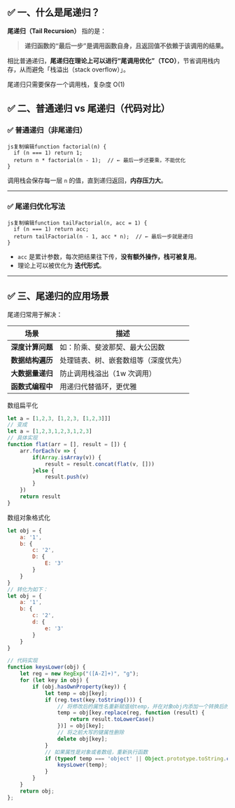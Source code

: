 ## ✅ 一、什么是尾递归？

**尾递归（Tail Recursion）** 指的是：

> **递归函数的“最后一步”是调用函数自身，且返回值不依赖于该调用的结果。**

相比普通递归，**尾递归在理论上可以进行“尾调用优化”（TCO）**，节省调用栈内存，从而避免「栈溢出（stack overflow）」。

尾递归只需要保存一个调用栈，复杂度 O(1)

## ✅ 二、普通递归 vs 尾递归（代码对比）

### ✅ 普通递归（非尾递归）

```
js复制编辑function factorial(n) {
  if (n === 1) return 1;
  return n * factorial(n - 1);  // ← 最后一步还要乘，不能优化
}
```

调用栈会保存每一层 `n` 的值，直到递归返回，**内存压力大**。

------

### ✅ 尾递归优化写法

```
js复制编辑function tailFactorial(n, acc = 1) {
  if (n === 1) return acc;
  return tailFactorial(n - 1, acc * n);  // ← 最后一步就是递归
}
```

- `acc` 是累计参数，每次把结果往下传，**没有额外操作，栈可被复用**。
- 理论上可以被优化为 **迭代形式**。

------

## ✅ 三、尾递归的应用场景

尾递归常用于解决：

| 场景             | 描述                                 |
| ---------------- | ------------------------------------ |
| **深度计算问题** | 如：阶乘、斐波那契、最大公因数       |
| **数据结构遍历** | 处理链表、树、嵌套数组等（深度优先） |
| **大数据量递归** | 防止调用栈溢出（1w 次调用）          |
| **函数式编程中** | 用递归代替循环，更优雅               |

数组扁平化

```js
let a = [1,2,3, [1,2,3, [1,2,3]]]
// 变成
let a = [1,2,3,1,2,3,1,2,3]
// 具体实现
function flat(arr = [], result = []) {
    arr.forEach(v => {
        if(Array.isArray(v)) {
            result = result.concat(flat(v, []))
        }else {
            result.push(v)
        }
    })
    return result
}
```

数组对象格式化

```js
let obj = {
    a: '1',
    b: {
        c: '2',
        D: {
            E: '3'
        }
    }
}
// 转化为如下：
let obj = {
    a: '1',
    b: {
        c: '2',
        d: {
            e: '3'
        }
    }
}

// 代码实现
function keysLower(obj) {
    let reg = new RegExp("([A-Z]+)", "g");
    for (let key in obj) {
        if (obj.hasOwnProperty(key)) {
            let temp = obj[key];
            if (reg.test(key.toString())) {
                // 将修改后的属性名重新赋值给temp，并在对象obj内添加一个转换后的属性
                temp = obj[key.replace(reg, function (result) {
                    return result.toLowerCase()
                })] = obj[key];
                // 将之前大写的键属性删除
                delete obj[key];
            }
            // 如果属性是对象或者数组，重新执行函数
            if (typeof temp === 'object' || Object.prototype.toString.call(temp) === '[object Array]') {
                keysLower(temp);
            }
        }
    }
    return obj;
};
```